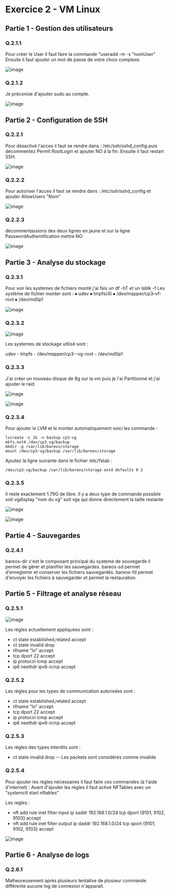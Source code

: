 # **Exercice 2 - VM Linux**

## **Partie 1 - Gestion des utilisateurs**

### **Q.2.1.1**

Pour créer le User il faut faire la commande "useradd -m -s "nomUser"
Ensuite il faut ajouter un mot de passe de votre choix complexe.

![image](https://github.com/user-attachments/assets/09da7029-9f81-4b03-b2b2-134e70bff80f)


### **Q.2.1.2**

Je préconise d'ajouter sudo au compte.

![image](https://github.com/user-attachments/assets/b5714933-6f97-4ee5-9c39-3eaab54ed747)


## **Partie 2 - Configuration de SSH**

### **Q.2.2.1**
Pour désactivé l'acces il faut se rendre dans : /etc/ssh/sshd_config puis décommentez Permit RootLogin et ajouter NO à la fin. Ensuite il faut restart SSH.

![image](https://github.com/user-attachments/assets/00e3ed0c-3c56-4f8d-8869-9373722730e4)


### **Q.2.2.2**
Pour autoriser l'acces il faut se rendre dans : /etc/ssh/sshd_config et ajouter AllowUsers "Nom"

![image](https://github.com/user-attachments/assets/20bd2d8d-2b66-4752-8629-f2a2d4e1f999)


### **Q.2.2.3**
décommentassions des deux lignes en jaune et sur la ligne PasswordAuthentification mettre NO

![image](https://github.com/user-attachments/assets/6602cd96-3fde-47b4-b719-a3c902d39405)


## **Partie 3 - Analyse du stockage**

### **Q.2.3.1**

Pour voir les systèmes de fichiers monté j'ai fais un df -hT et un lsblk -f
Les système de fichier monter sont : 
⦁ udev ⦁ tmpfs(4) ⦁ /dev/mapper/cp3–vf-root ⦁ /dev/md0p1

![image](https://github.com/user-attachments/assets/2e7abf57-fc56-4ae3-b2c7-47c6d66f7ccf)

### **Q.2.3.2**

![image](https://github.com/user-attachments/assets/6629e79e-84ef-451d-8643-2a7c143a4f35)

Les systemes de stockage utilisé sont :

udev - tmpfs - /dev/mapper/cp3--vg-root - /dev/md0p1

### **Q.2.3.3**

J'ai créer un nouveau disque de 8g sur la vm puis je l'ai Partitionné et j'ai ajouter le raid

![image](https://github.com/user-attachments/assets/daa6213a-75ee-4968-8f08-4139c6e6bc52)


![image](https://github.com/user-attachments/assets/53ca2a30-2c8b-4ef5-ac89-0bebe1acff86)


### **Q.2.3.4**
Pour ajouter le LVM et le monter automatiquement voici les commande :

```
lvcreate -L 2G -n backup cp3-vg
mkfs.ext4 /dev/cp3-vg/backup
mkdir -p /var/lib/bareos/storage
mount /dev/cp3-vg/backup /var/lib/bareos/storage
```

Ajoutez la ligne suivante dans le fichier /etc/fstab :
```
/dev/cp3-vg/backup /var/lib/bareos/storage ext4 defaults 0 2
```

### **Q.2.3.5**
Il reste exactement 1.79G de libre.
Il y a deux type de commande possible soit vgdisplay "nom du vg" soit vgs qui donne directement la taille restante

![image](https://github.com/user-attachments/assets/1b86e069-7735-45f6-ac2d-6b0d8c93fdac)


![image](https://github.com/user-attachments/assets/674fbbbe-0b2b-4d6b-9ea9-db5aef3a3bc0)


## **Partie 4 - Sauvegardes**

### **Q.2.4.1**

bareos-dir c'est le composant principal du systeme de souvegarde il permet de gèrer et planifier les sauvegardes.
bareos-sd permet d'enregistrer et conserver les fichiers sauvegardés.
bareos-fd permet d'envoyer les fichiers à sauvegarder et permet la restauration.

## **Partie 5 - Filtrage et analyse réseau**

### **Q.2.5.1**

![image](https://github.com/user-attachments/assets/c761ead9-2373-470d-bbf9-63ae70bd8c81)


Les règles actuellement appliquées sont :

- ct state established,related accept
- ct state invalid drop
- iifname "lo" accept
- tcp dport 22 accept
- ip protocol icmp accept
- ip6 nexthdr ipv6-icmp accept

### **Q.2.5.2**

Les règles pour les types de communication autorisées sont :

- ct state established,related accept
- iifname "lo" accept
- tcp dport 22 accept
- ip protocol icmp accept
- ip6 nexthdr ipv6-icmp accept

### **Q.2.5.3**

Les règles des types interdits sont :

- ct state invalid drop -- Les packets sont considérés comme invalide

### **Q.2.5.4**

Pour ajouter les règles nécessaires il faut faire ces commandes (à l'aide d'internet) :
Avant d'ajouter les règles il faut activé NFTables avec un "systemctl start nftables"

Les regles :

- nft add rule inet filter input ip saddr 192.168.1.0/24 tcp dport {9101, 9102, 9103} accept
- nft add rule inet filter output ip daddr 192.168.1.0/24 tcp sport {9101, 9102, 9103} accept

![image](https://github.com/user-attachments/assets/04e94043-b523-4195-9358-4bc173e7e50e)


## **Partie 6 - Analyse de logs**

### **Q.2.6.1**

Malheureusement après plusieurs tentative de plusieur commande différente aucune log de connexion n'apparait.
